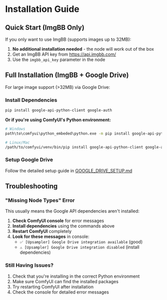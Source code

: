 # Installation Guide

## Quick Start (ImgBB Only)

If you only want to use ImgBB (supports images up to 32MB):

1. **No additional installation needed** - the node will work out of the box
2. Get an ImgBB API key from https://api.imgbb.com/
3. Use the `imgbb_api_key` parameter in the node

## Full Installation (ImgBB + Google Drive)

For large image support (>32MB) via Google Drive:

### Install Dependencies

```bash
pip install google-api-python-client google-auth
```

**Or if you're using ComfyUI's Python environment:**

```bash
# Windows
path\to\comfyui\python_embeded\python.exe -m pip install google-api-python-client google-auth

# Linux/Mac
/path/to/comfyui/venv/bin/pip install google-api-python-client google-auth
```

### Setup Google Drive

Follow the detailed setup guide in [GOOGLE_DRIVE_SETUP.md](GOOGLE_DRIVE_SETUP.md)

## Troubleshooting

### "Missing Node Types" Error

This usually means the Google API dependencies aren't installed:

1. **Check ComfyUI console** for error messages
2. **Install dependencies** using the commands above
3. **Restart ComfyUI** completely
4. **Look for these messages** in console:
   - `✅ [Upsampler] Google Drive integration available` (good)
   - `⚠️ [Upsampler] Google Drive integration disabled` (install dependencies)

### Still Having Issues?

1. Check that you're installing in the correct Python environment
2. Make sure ComfyUI can find the installed packages
3. Try restarting ComfyUI after installation
4. Check the console for detailed error messages